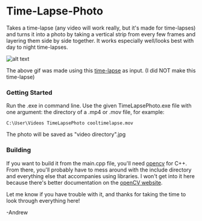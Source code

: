 # Time-Lapse-Photo

Takes a time-lapse (any video will work really, but it's made for time-lapses) and turns it into a photo by taking a vertical strip from every few frames and layering them side by side together. It works especially well/looks best with day to night time-lapses. 

![alt text](https://github.com/chauandrew/Time-Lapse-Photo/blob/master/Example.gif)

The above gif was made using this [time-lapse](https://www.videvo.net/video/day-to-night-time-lapse-lake-and-stars/2619/) as input. (I did NOT make this time-lapse)

### Getting Started

Run the .exe in command line. Use the given TimeLapsePhoto.exe file with one argument: the directory of a .mp4 or .mov file, for example:
```
C:\User\Videos TimeLapsePhoto cooltimelapse.mov
```
The photo will be saved as "video directory".jpg

### Building

If you want to build it from the main.cpp file, you'll need [opencv](https://opencv.org/releases.html) for C++. From there, you'll probably have to mess around with the include directory and everything else that accompanies using libraries. I won't get into it here because there's better documentation on the [openCV website](https://docs.opencv.org/master/df/d65/tutorial_table_of_content_introduction.html). 



Let me know if you have trouble with it, and thanks for taking the time to look through everything here!

-Andrew
